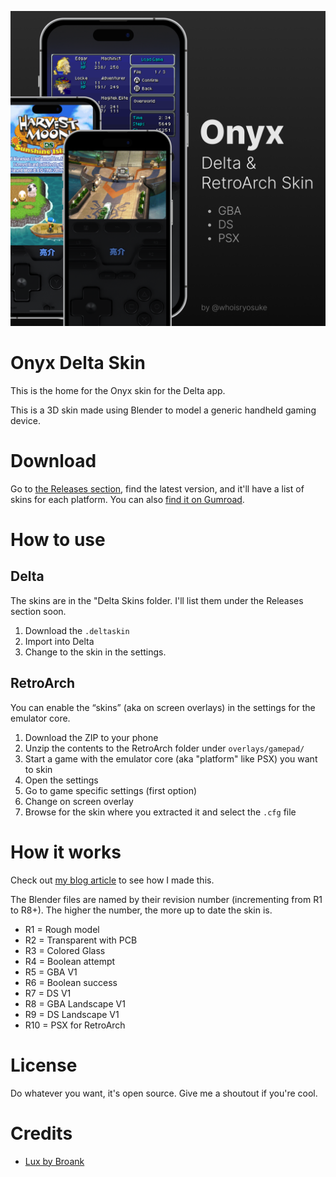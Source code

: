 ![Screenshot of the FX version of skin with backlit colors](./screenshots/thumbnail-delta-retroarch-v1.png)

# Onyx Delta Skin

This is the home for the Onyx skin for the Delta app.

This is a 3D skin made using Blender to model a generic handheld gaming device.

# Download

Go to [the Releases section](https://github.com/whoisryosuke/delta-skin-onyx/releases), find the latest version, and it'll have a list of skins for each platform. You can also [find it on Gumroad](https://whoisryosuke.gumroad.com/l/onyx-delta-retroarch-skin?layout=profile).

# How to use

## Delta

The skins are in the "Delta Skins folder. I'll list them under the Releases section soon.

1. Download the `.deltaskin`
1. Import into Delta
1. Change to the skin in the settings.

## RetroArch

You can enable the “skins” (aka on screen overlays) in the settings for the emulator core.

1. Download the ZIP to your phone
1. Unzip the contents to the RetroArch folder under `overlays/gamepad/`
1. Start a game with the emulator core (aka "platform" like PSX) you want to skin
1. Open the settings
1. Go to game specific settings (first option)
1. Change on screen overlay
1. Browse for the skin where you extracted it and select the `.cfg` file

# How it works

Check out [my blog article](https://whoisryosuke.com/blog) to see how I made this.

The Blender files are named by their revision number (incrementing from R1 to R8+). The higher the number, the more up to date the skin is.

- R1 = Rough model
- R2 = Transparent with PCB
- R3 = Colored Glass
- R4 = Boolean attempt
- R5 = GBA V1
- R6 = Boolean success
- R7 = DS V1
- R8 = GBA Landscape V1
- R9 = DS Landscape V1
- R10 = PSX for RetroArch

# License

Do whatever you want, it's open source. Give me a shoutout if you're cool.

# Credits

- [Lux by Broank](https://broank.com/Delta.html)
